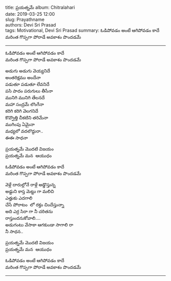 title: ప్రయత్నమే
album: Chitralahari  
date: 2019-03-25 12:00      
slug: Prayathname  
authors: Devi Sri Prasad  
tags: Motivational, Devi Sri Prasad
summary: ఓడిపోవడం అంటే ఆగిపోవడం కాదే మరింత గొప్పగా పోరాడే అవకాశం పొందడమే

------------

ఓడిపోవడం అంటే ఆగిపోవడం కాదే     
మరింత గొప్పగా పోరాడే అవకాశం పొందడమే

అడుగు అడుగు వెయ్యనిదే       
అంతరిక్షము అందేనా       
పడుతూ పడుతూ లేవనిదే     
పసి పాదం పరుగులు తీసేనా     
మునిగి మునిగి తేలనదే        
మహా సంద్రమే లొంగేనా     
కరిగి కరిగి వెలగనిదే        
కొవ్వొత్తి చీకటిని తరిమేనా      
ముగింపు ఏమైనా       
మధ్యలో వదలొద్దురా..     
ఈఈ సాధనా        


ప్రయత్నమే మొదటి విజయం       
ప్రయత్నమే మన  ఆయుధం       

ఓడిపోవడం అంటే ఆగిపోవడం కాదే     
మరింత గొప్పగా పోరాడే అవకాశం పొందడమే     

వెళ్లే దారుల్లోనే రాళ్లే అడ్డొస్తున్న       
అడ్డుని కాస్త మెట్టు గా మలిచి   
ఎత్తుకు ఎదగాలి      
చేసే పోరాటం  లో రక్తం చిందేస్తున్నా     
అది ఎర్ర సిరా గా నీ చరితను      
రాస్తుందనుకోవాలి....        
అడుగంటు వేసాకా ఆగకుండా సాగాలి రా    
నీ సాధన..       

ప్రయత్నమే మొదటి విజయం         
ప్రయత్నమే మన  ఆయుధం     

ఓడిపోవడం అంటే ఆగిపోవడం కాదే     
మరింత గొప్పగా పోరాడే అవకాశం పొందడమే     

------------